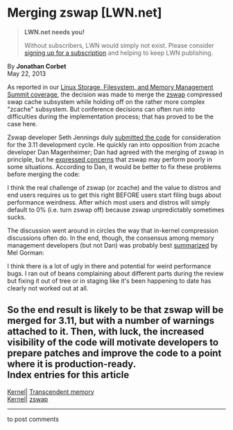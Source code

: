 # Merging zswap [LWN.net]

> **LWN.net needs you!**
> 
> Without subscribers, LWN would simply not exist. Please consider [signing up for a subscription](/Promo/nst-nag2/subscribe) and helping to keep LWN publishing. 

By **Jonathan Corbet**  
May 22, 2013 

As reported in our [Linux Storage, Filesystem, and Memory Management Summit coverage](/Articles/LSFMM2013/), the decision was made to merge the [zswap](/Articles/537422/) compressed swap cache subsystem while holding off on the rather more complex "zcache" subsystem. But conference decisions can often run into difficulties during the implementation process; that has proved to be the case here. 

Zswap developer Seth Jennings duly [submitted the code](/Articles/549740/) for consideration for the 3.11 development cycle. He quickly ran into opposition from zcache developer Dan Magenheimer; Dan had agreed with the merging of zswap in principle, but he [expressed concerns](/Articles/551423/) that zswap may perform poorly in some situations. According to Dan, it would be better to fix these problems before merging the code: 

I think the real challenge of zswap (or zcache) and the value to distros and end users requires us to get this right BEFORE users start filing bugs about performance weirdness. After which most users and distros will simply default to 0% (i.e. turn zswap off) because zswap unpredictably sometimes sucks. 

The discussion went around in circles the way that in-kernel compression discussions often do. In the end, though, the consensus among memory management developers (but not Dan) was probably best [summarized](/Articles/551424/) by Mel Gorman: 

I think there is a lot of ugly in there and potential for weird performance bugs. I ran out of beans complaining about different parts during the review but fixing it out of tree or in staging like it's been happening to date has clearly not worked out at all. 

So the end result is likely to be that zswap will be merged for 3.11, but with a number of warnings attached to it. Then, with luck, the increased visibility of the code will motivate developers to prepare patches and improve the code to a point where it is production-ready.  
Index entries for this article  
---  
[Kernel](/Kernel/Index)| [Transcendent memory](/Kernel/Index#Transcendent_memory)  
[Kernel](/Kernel/Index)| [zswap](/Kernel/Index#zswap)  
  


* * *

to post comments 
